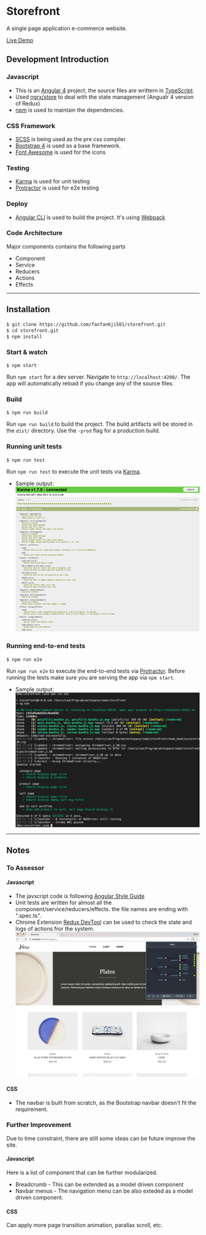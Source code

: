 # Storefront

A single page application e-commerce website.

[Live Demo](http://bc.alphacomma.xyz/)

## Development Introduction
### Javascript

* This is an [Angular 4](https://angular.io/) project, the source files are writtern in [TypeScript](https://www.typescriptlang.org/).
* Used [ngrx/store](https://github.com/ngrx/store) to deal with the state management (Angualr 4 version of Redux)
* [npm](https://www.npmjs.com/) is used to maintain the dependencies.

### CSS Framework
* [SCSS](http://sass-lang.com/) is being used as the pre css compiler.
* [Bootstrap 4](https://v4-alpha.getbootstrap.com/) is used as a base framework.
* [Font Awesome](http://fontawesome.io/) is used for the icons

### Testing

* [Karma](https://karma-runner.github.io/) is used for unit testing
* [Protractor](http://www.protractortest.org/#/) is used for e2e testing

### Deploy

* [Angular CLI](https://github.com/angular/angular-cli) is used to build the project. It's using [Webpack](https://webpack.github.io/)


### Code Architecture

Major components contains the following parts

* Component
* Service
* Reducers
* Actions
* Effects


---

## Installation


    $ git clone https://github.com/fanfan6ji581/storefront.git
    $ cd storefront.git
    $ npm install


### Start & watch

    $ npm start

Run `npm start` for a dev server. Navigate to `http://localhost:4200/`. The app will automatically reload if you change any of the source files.

### Build
    $ npm run build

Run `npm run build` to build the project. The build artifacts will be stored in the `dist/` directory. Use the `-prod` flag for a production build.

### Running unit tests
    $ npm run test

Run `npm run test` to execute the unit tests via [Karma](https://karma-runner.github.io).

* Sample output:
![](./readme_assets/unit.png)

### Running end-to-end tests
    $ npm run e2e

Run `npm run e2e` to execute the end-to-end tests via [Protractor](http://www.protractortest.org/).
Before running the tests make sure you are serving the app via `npm start`.

* Sample output:
![](./readme_assets/e2e.png)

---

## Notes

### To Assessor

#### Javascript

* The javscript code is following [Angular Style Guide](https://angular.io/guide/styleguide)
* Unit tests are written for almost all the component/service/reducers/effects. the file names are ending with ".spec.ts".
* Chrome Extension [Redux DevTool](https://chrome.google.com/webstore/detail/redux-devtools/lmhkpmbekcpmknklioeibfkpmmfibljd?hl=en) can be used to check the state and logs of actions fror the system.
![](./readme_assets/redux.png)


#### CSS
* The navbar is built from scratch, as the Bootstrap navbar doesn't fit the requirement.


### Further Improvement

Due to time constraint, there are still some ideas can be future improve the site.

#### Javascript
Here is a list of component that can be further modularized.

* Breadcrumb - This can be extended as a model driven component
* Navbar menus - The navigation menu can be also exteded as a model driven component. 

#### CSS
Can apply more page transition animation, parallax scroll, etc.
